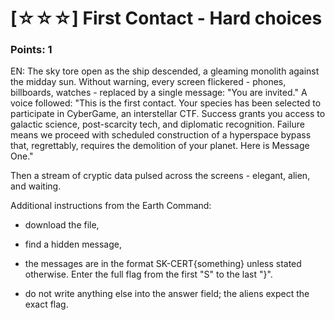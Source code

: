 # [☆☆☆] First Contact - Hard choices

### Points: 1

EN: The sky tore open as the ship descended, a gleaming monolith against the midday sun. Without warning, every screen flickered - phones, billboards, watches - replaced by a single message: "You are invited." A voice followed: "This is the first contact. Your species has been selected to participate in CyberGame, an interstellar CTF. Success grants you access to galactic science, post-scarcity tech, and diplomatic recognition. Failure means we proceed with scheduled construction of a hyperspace bypass that, regrettably, requires the demolition of your planet. Here is Message One."

Then a stream of cryptic data pulsed across the screens - elegant, alien, and waiting.

Additional instructions from the Earth Command:

* download the file,

* find a hidden message,

* the messages are in the format SK-CERT{something} unless stated otherwise. Enter the full flag from the first "S" to the last "}".

* do not write anything else into the answer field; the aliens expect the exact flag.
